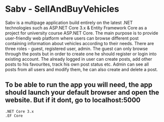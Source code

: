 # Sabv - SellAndBuyVehicles
Sabv is a multipage application build entirely on the latest .NET technologies such as ASP.NET Core 3.x & Entity Framework Core as a project for university 
course ASP.NET Core. The main purpose is to provide user-friendly web platform where users can browse different post containing information about vehicles
according to their needs. There are three roles - guest, registered user, admin. The guest can only browse through the posts but in order to create one he 
should register or login into existing account. The already logged in user can create posts, add other posts to his favourites, track his own post status
etc. Admin can see all posts from all users and modify them, he can also create and delete a post.

## To be able to run the app you will need, the app should launch your default browser and open the website. But if it dont, go to localhost:5000
```
.NET Core 3.x
.EF Core
```
